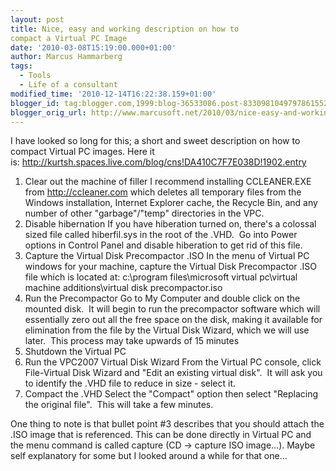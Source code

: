 ```yaml
---
layout: post
title: Nice, easy and working description on how to
compact a Virtual PC Image
date: '2010-03-08T15:19:00.000+01:00'
author: Marcus Hammarberg
tags:
  - Tools
  - Life of a consultant
modified_time: '2010-12-14T16:22:38.159+01:00'
blogger_id: tag:blogger.com,1999:blog-36533086.post-8330981049797861552
blogger_orig_url: http://www.marcusoft.net/2010/03/nice-easy-and-working-description-on.html
---
```


I have looked so long for this; a short and sweet description on how
to compact Virtual PC images. Here it
is: <http://kurtsh.spaces.live.com/blog/cns!DA410C7F7E038D!1902.entry>



1.  Clear out the machine of filler
    I recommend installing CCLEANER.EXE from http://ccleaner.com which
    deletes all temporary files from the Windows installation, Internet
    Explorer cache, the Recycle Bin, and any number of other
    "garbage"/"temp" directories in the VPC.
2.  Disable hibernation
    If you have hiberation turned on, there's a colossal sized file
    called hiberfil.sys in the root of the .VHD.  Go into Power options
    in Control Panel and disable hiberation to get rid of this file.
3.  Capture the Virtual Disk Precompactor .ISO
    In the menu of Virtual PC windows for your machine, capture the
    Virtual Disk Precompactor .ISO file which is located at:
    c:\program files\microsoft virtual pc\virtual machine
    additions\virtual disk precompactor.iso
4.  Run the Precompactor
    Go to My Computer and double click on the mounted disk.  It will
    begin to run the precompactor software which will essentially zero
    out all the free space on the disk, making it available for
    elimination from the file by the Virtual Disk Wizard, which we will
    use later.  This process may take upwards of 15 minutes
5.  Shutdown the Virtual PC
6.  Run the VPC2007 Virtual Disk Wizard
    From the Virtual PC console, click File-Virtual Disk Wizard and
    "Edit an existing virtual disk".  It will ask you to identify the
    .VHD file to reduce in size - select it.
7.  Compact the .VHD
    Select the "Compact" option then select "Replacing the original
    file".  This will take a few minutes.


One thing to note is that bullet point \#3 describes that you should
attach the .ISO image that is referenced. This can be done directly in
Virtual PC and the menu command is called capture (CD -\> capture ISO
image...). Maybe self explanatory for some but I looked around a while
for that one...
